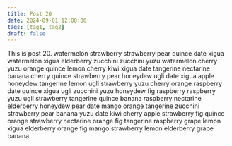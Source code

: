 ```yaml
---
title: Post 20
date: 2024-09-01 12:00:00
tags: [tag1, tag2]
draft: false
---
```

This is post 20.
watermelon
strawberry
strawberry
pear
quince
date
xigua
watermelon
xigua
elderberry
zucchini
zucchini
yuzu
watermelon
cherry
yuzu
orange
quince
lemon
cherry
kiwi
xigua
date
tangerine
nectarine
banana
cherry
quince
strawberry
pear
honeydew
ugli
date
xigua
apple
honeydew
tangerine
lemon
ugli
strawberry
yuzu
cherry
orange
raspberry
date
quince
xigua
ugli
zucchini
yuzu
honeydew
fig
raspberry
raspberry
yuzu
ugli
strawberry
tangerine
quince
banana
raspberry
nectarine
elderberry
honeydew
pear
date
mango
orange
tangerine
zucchini
strawberry
pear
banana
yuzu
date
kiwi
cherry
apple
strawberry
fig
quince
orange
strawberry
nectarine
orange
fig
tangerine
raspberry
grape
lemon
xigua
elderberry
orange
fig
mango
strawberry
lemon
elderberry
grape
banana
